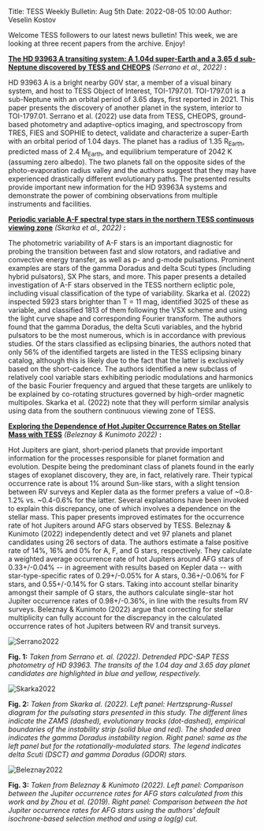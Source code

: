 Title: TESS Weekly Bulletin: Aug 5th
Date: 2022-08-05 10:00
Author: Veselin Kostov

Welcome TESS followers to our latest news bulletin! This week, we are looking at three recent papers from the archive. Enjoy!


**[The HD 93963 A transiting system: A 1.04d super-Earth and a 3.65 d sub-Neptune discovered by TESS and CHEOPS](https://arxiv.org/abs/2207.13920)** *(Serrano et al., 2022)* **:**

HD 93963 A is a bright nearby G0V star, a member of a visual binary system, and host to TESS Object of Interest, TOI-1797.01. TOI-1797.01 is a sub-Neptune with an orbital period of 3.65 days, first reported in 2021. This paper presents the discovery of another planet in the system, interior to TOI-1797.01. Serrano et al. (2022) use data from TESS, CHEOPS, ground-based photometry and adaptive-optics imaging, and spectroscopy from TRES, FIES and SOPHIE to detect, validate and characterize a super-Earth with an orbital period of 1.04 days. The planet has a radius of 1.35 R<sub>Earth</sub>, predicted mass of 2.4 M<sub>Earth</sub>, and equilibrium temperature of 2042 K (assuming zero albedo). The two planets fall on the opposite sides of the photo-evaporation radius valley and the authors suggest that they may have experienced drastically different evolutionary paths. The presented results provide important new information for the HD 93963A systems and demonstrate the power of combining observations from multiple instruments and facilities. 

**[Periodic variable A-F spectral type stars in the northern TESS continuous viewing zone](https://arxiv.org/abs/2207.12922)** *(Skarka et al., 2022)* **:**

The photometric variability of A-F stars is an important diagnostic for probing the transition between fast and slow rotators, and radiative and convective energy transfer, as well as p- and g-mode pulsations. Prominent examples are stars of the gamma Doradus and delta Scuti types (including hybrid pulsators), SX Phe stars, and more. This paper presents a detailed investigation of A-F stars observed in the TESS northern ecliptic pole, including visual classification of the type of variability. Skarka et al. (2022) inspected 5923 stars brighter than T = 11 mag, identified 3025 of these as variable, and classified 1813 of them following the VSX scheme and using the light curve shape and corresponding Fourier transform. The authors found that the gamma Doradus, the delta Scuti variables, and the hybrid pulsators to be the most numerous, which is in accordance with previous studies. Of the stars classified as eclipsing binaries, the authors noted that only 56% of the identified targets are listed in the TESS eclipsing binary catalog, although this is likely due to the fact that the latter is exclusively based on the short-cadence. The authors identified a new subclass of relatively cool variable stars exhibiting periodic modulations and harmonics of the basic Fourier frequency and argued that these targets are unlikely to be explained by co-rotating structures governed by high-order magnetic multipoles. Skarka et al. (2022) note that they will perform similar analysis using data from the southern continuous viewing zone of TESS. 


**[Exploring the Dependence of Hot Jupiter Occurrence Rates on Stellar Mass with TESS](https://arxiv.org/abs/2207.12522)** *(Beleznay & Kunimoto 2022)* **:**

Hot Jupiters are giant, short-period planets that provide important information for the processes responsible for planet formation and evolution. Despite being the predominant class of planets found in the early stages of exoplanet discovery, they are, in fact, relatively rare. Their typical occurrence rate is about 1% around Sun-like stars, with a slight tension between RV surveys and Kepler data as the former prefers a value of ~0.8-1.2% vs. ~0.4-0.6% for the latter. Several explanations have been invoked to explain this discrepancy, one of which involves a dependence on the stellar mass. This paper presents improved estimates for the occurrence rate of hot Jupiters around AFG stars observed by TESS. Beleznay & Kunimoto (2022) independently detect and vet 97 planets and planet candidates using 26 sectors of data. The authors estimate a false positive rate of 14%, 16% and 0% for A, F, and G stars, respectively. They calculate a weighted average occurrence rate of hot Jupiters around AFG stars of 0.33+/-0.04% -- in agreement with results based on Kepler data -- with star-type-specific rates of 0.29+/-0.05% for A stars, 0.36+/-0.06% for F stars, and 0.55+/-0.14% for G stars. Taking into account stellar binarity amongst their sample of G stars, the authors calculate single-star hot Jupiter occurrence rates of 0.98+/-0.36%, in line with the results from RV surveys. Beleznay & Kunimoto (2022) argue that correcting for stellar multiplicity can fully account for the discrepancy in the calculated occurrence rates of hot Jupiters between RV and transit surveys. 
 

![Serrano2022](images/Serrano_2022_Fig1.png)

**Fig. 1:** *Taken from Serrano et. al. (2022). Detrended PDC-SAP TESS photometry of HD 93963. The transits of the 1.04 day and 3.65 day planet candidates are highlighted in blue and yellow, respectively.*

![Skarka2022](images/Skarka_2022_Fig11.png)

**Fig. 2:** *Taken from Skarka al. (2022). Left panel: Hertzsprung-Russel diagram for the pulsating stars presented in this study. The different lines indicate the ZAMS (dashed), evolutionary tracks (dot-dashed), empirical boundaries of the instability strip (solid blue and red). The shaded area indicates the gamma Doradus instability region. Right panel: same as the left panel but for the rotationally-modulated stars. The legend indicates delta Scuti (DSCT) and gamma Doradus (GDOR) stars.*

![Beleznay2022](images/Beleznay_2022_Fig2and3.png)

**Fig. 3:** *Taken from Beleznay & Kunimoto (2022). Left panel: Comparison between the Jupiter occurrence rates for AFG stars calculated from this work and by Zhou et al. (2019). Right panel: Comparison between the hot Jupiter occurrence rates for AFG stars using the authors' default isochrone-based selection method and using a log(g) cut.*
